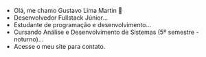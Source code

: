 - Olá, me chamo Gustavo Lima Martin 👋
- Desenvolvedor Fullstack Júnior...
- Estudante de programação e desenvolvimento...
- Cursando Análise e Desenvolvimento de Sistemas (5º semestre - noturno)...
- Acesse o meu site para contato.
